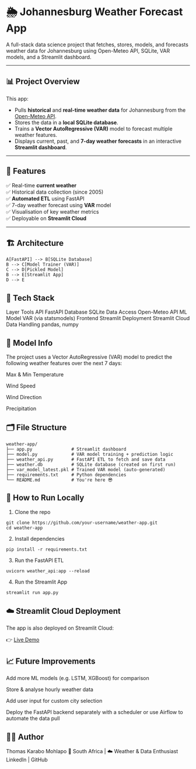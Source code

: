 # 🌦️ Johannesburg Weather Forecast App

A full-stack data science project that fetches, stores, models, and forecasts weather data for Johannesburg using Open-Meteo API, SQLite, VAR models, and a Streamlit dashboard.

---

## 📊 Project Overview

This app:
- Pulls **historical** and **real-time weather data** for Johannesburg from the [Open-Meteo API](https://open-meteo.com).
- Stores the data in a **local SQLite database**.
- Trains a **Vector AutoRegressive (VAR)** model to forecast multiple weather features.
- Displays current, past, and **7-day weather forecasts** in an interactive **Streamlit dashboard**.

---

## 🚀 Features

✅ Real-time **current weather**  
✅ Historical data collection (since 2005)  
✅ **Automated ETL** using FastAPI  
✅ 7-day weather forecast using **VAR** model  
✅ Visualisation of key weather metrics  
✅ Deployable on **Streamlit Cloud**

---

## 🏗️ Architecture

```mermaid
A[FastAPI] --> B[SQLite Database]
B --> C[Model Trainer (VAR)]
C --> D[Pickled Model]
B --> E[Streamlit App]
D --> E
```
## 🔧 Tech Stack
Layer	Tools
API	FastAPI
Database	SQLite
Data Access	Open-Meteo API
ML Model	VAR (via statsmodels)
Frontend	Streamlit
Deployment	Streamlit Cloud
Data Handling	pandas, numpy

## 🧠 Model Info
The project uses a Vector AutoRegressive (VAR) model to predict the following weather features over the next 7 days:

Max & Min Temperature

Wind Speed

Wind Direction

Precipitation

## 🗂️ File Structure
```
weather-app/
├── app.py               # Streamlit dashboard
├── model.py             # VAR model training + prediction logic
├── weather_api.py       # FastAPI ETL to fetch and save data
├── weather.db           # SQLite database (created on first run)
├── var_model_latest.pkl # Trained VAR model (auto-generated)
├── requirements.txt     # Python dependencies
└── README.md            # You're here 😎
```

## 🚦 How to Run Locally
1. Clone the repo
```
git clone https://github.com/your-username/weather-app.git
cd weather-app
```
2. Install dependencies
```
pip install -r requirements.txt
```

3. Run the FastAPI ETL
```
uvicorn weather_api:app --reload
```
4. Run the Streamlit App
```
streamlit run app.py
```
## ☁️ Streamlit Cloud Deployment
The app is also deployed on Streamlit Cloud:

👉 [Live Demo](https://weather-app-aq5opgjg3fesucfkd4kkbu.streamlit.app)

## 📈 Future Improvements
Add more ML models (e.g. LSTM, XGBoost) for comparison

Store & analyse hourly weather data

Add user input for custom city selection

Deploy the FastAPI backend separately with a scheduler or use Airflow to automate the data pull

## 🧑‍💻 Author
Thomas Karabo Mohlapo
📍 South Africa | ☁️ Weather & Data Enthusiast
LinkedIn | GitHub

